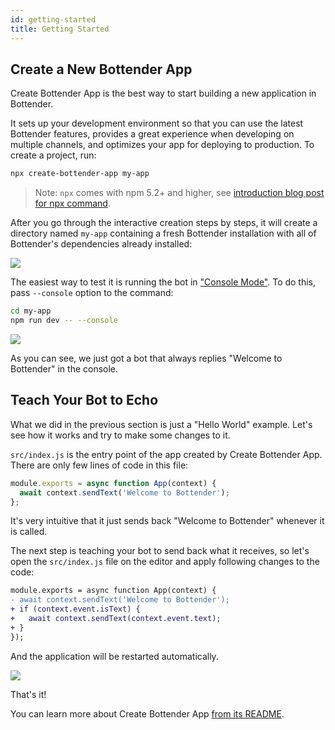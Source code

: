 ```yaml
---
id: getting-started
title: Getting Started
---
```


## Create a New Bottender App

Create Bottender App is the best way to start building a new application in Bottender.

It sets up your development environment so that you can use the latest Bottender features, provides a great experience when developing on multiple channels, and optimizes your app for deploying to production. To create a project, run:

```sh
npx create-bottender-app my-app
```

> Note: `npx` comes with npm 5.2+ and higher, see [introduction blog post for npx command](https://medium.com/@maybekatz/introducing-npx-an-npm-package-runner-55f7d4bd282b).

After you go through the interactive creation steps by steps, it will create a directory named `my-app` containing a fresh Bottender installation with all of Bottender's dependencies already installed:

![](https://user-images.githubusercontent.com/3382565/42831197-41b3f436-8a20-11e8-80a9-d2cd4895e0f5.png)

The easiest way to test it is running the bot in ["Console Mode"](the-basics-console-mode.md). To do this, pass `--console` option to the command:

```sh
cd my-app
npm run dev -- --console
```

<!--TODO:image-->

![](https://user-images.githubusercontent.com/3382565/42831198-41e68f86-8a20-11e8-8b22-3378c37c4ed4.png)

As you can see, we just got a bot that always replies "Welcome to Bottender" in the console.

## Teach Your Bot to Echo

What we did in the previous section is just a "Hello World" example. Let's see how it works and try to make some changes to it.

`src/index.js` is the entry point of the app created by Create Bottender App. There are only few lines of code in this file:

```js
module.exports = async function App(context) {
  await context.sendText('Welcome to Bottender');
};
```

It's very intuitive that it just sends back "Welcome to Bottender" whenever it is called.

The next step is teaching your bot to send back what it receives, so let's open the `src/index.js` file on the editor and apply following changes to the code:

```diff
module.exports = async function App(context) {
- await context.sendText('Welcome to Bottender');
+ if (context.event.isText) {
+   await context.sendText(context.event.text);
+ }
});
```

And the application will be restarted automatically.

![](https://user-images.githubusercontent.com/3382565/42831200-4215364c-8a20-11e8-9e19-cd0709bc1b13.png)

<!--TODO:image-->

That's it!

You can learn more about Create Bottender App [from its README](https://github.com/Yoctol/bottender/tree/master/packages/create-bottender-app/README.md).
